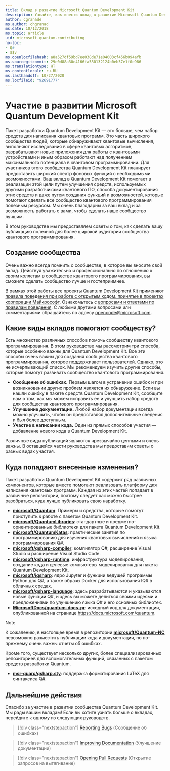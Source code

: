 ```yaml
---
title: Вклад в развитие Microsoft Quantum Development Kit
description: Узнайте, как внести вклад в развитие Microsoft Quantum Development Kit и в деятельность сообщества квантовой разработки.
author: cgranade
ms.author: chgranad
ms.date: 10/12/2018
ms.topic: article
uid: microsoft.quantum.contributing
no-loc:
- Q#
- $$v
ms.openlocfilehash: a8a527df59bd7ee038de71e04003cf456b094afb
ms.sourcegitcommit: 29e0d88a30e4166fa580132124b0eb57e1f0e986
ms.translationtype: HT
ms.contentlocale: ru-RU
ms.lasthandoff: 10/27/2020
ms.locfileid: "92691777"
---
```

# <a name="contributing-to-the-quantum-development-kit"></a>Участие в развитии Microsoft Quantum Development Kit

Пакет разработки Quantum Development Kit — это больше, чем набор средств для написания квантовых программ.
Это часть широкого сообщества людей, которые обнаруживают квантовые вычисления, выполняют исследования в сфере квантовых алгоритмов, разрабатывают новые приложения для работы с квантовыми устройствами и иным образом работают над получением максимального потенциала в квантовом программировании.
Для участников этого сообщества Quantum Development Kit планирует предоставить широкий спектр фоновых функций с необходимыми возможностями.
Ваш вклад в Quantum Development Kit помогает в реализации этой цели путем улучшения средств, используемых другими разработчиками квантового ПО, способа документирования этих средств и даже путем создания функций и возможностей, которые помогают сделать все сообщество квантового программирования полезным ресурсом.
Мы очень благодарны за ваш вклад и за возможность работать с вами, чтобы сделать наше сообщество лучшим. 

В этом руководстве мы предоставляем советы о том, как сделать вашу публикацию полезной для более широкой аудитории сообщества квантового программирования.

## <a name="building-community"></a>Создание сообщества

Очень важно всегда помнить о сообществе, в которое вы вносите свой вклад.
Действуя уважительно и профессионально по отношению к своим коллегам в сообществе квантового программирования, вы сможете сделать сообщество лучше и гостеприимнее.

В рамках этой работы все проекты Quantum Development Kit применяют [правила поведения при работе с открытым кодом, принятые в проектах корпорации Майкрософт](https://opensource.microsoft.com/codeofconduct/).
Ознакомьтесь с [вопросами и ответами по правилам поведения](https://opensource.microsoft.com/codeofconduct/faq/). С любыми другими вопросами или комментариями обращайтесь по адресу [opencode@microsoft.com](mailto:opencode@microsoft.com).

## <a name="what-kinds-of-contributions-help-the-community"></a>Какие виды вкладов помогают сообществу?

Есть множество различных способов помочь сообществу квантового программирования.
В этом руководстве мы рассмотрим три способа, которые особенно важны для Quantum Development Kit.
Все эти способы очень важны для создания сообщества квантового программирования, которое поддерживает пользователей.
Однако, это не исчерпывающий список. Мы рекомендуем изучить другие способы, которые помогут развивать сообщество квантового программирования.

- **Сообщение об ошибках.** Первым шагом в устранении ошибок и при возникновении других проблем является их обнаружение. Если вы нашли ошибку в пакете средств Quantum Development Kit, сообщите нам о том, как мы можем исправить ее и улучшить набор средств для сообщества квантового программирования.
- **Улучшение документации.** Любой набор документации всегда можно улучшить, чтобы он предоставлял дополнительные сведения и был более доступным.
- **Участие в написании кода.** Один из прямых способов участия — добавление нового кода в Quantum Development Kit.

Различные виды публикаций являются чрезвычайно ценными и очень важны.
В оставшейся части руководства мы предоставим советы о разных видах участия.

## <a name="where-do-contributions-go"></a>Куда попадают внесенные изменения?

Пакет разработки Quantum Development Kit содержит ряд различных компонентов, которые вместе помогают реализовать платформу для написания квантовых программ.
Каждая из этих частей попадает в различные репозитории, поэтому следует как можно быстрее разобраться, куда лучше публиковать свою наработку.

- [**microsoft/Quantum**](https://github.com/Microsoft/Quantum): Примеры и средства, которые помогут приступить к работе с пакетом Quantum Development Kit.
- [**microsoft/QuantumLibraries**](https://github.com/Microsoft/QuantumLibraries): стандартные и предметно-ориентированные библиотеки для пакета Quantum Development Kit.
- [**microsoft/QuantumKatas**](https://github.com/Microsoft/QuantumKatas): практические занятия по программированию для изучения квантовых вычислений и языка программирования Q#.
- [**microsoft/qsharp-compiler**](https://github.com/microsoft/qsharp-compiler): компилятор Q#, расширение Visual Studio и расширение Visual Studio Code.
- [**microsoft/qsharp-runtime**](https://github.com/microsoft/qsharp-runtime): инфраструктура моделирования, создание кода и целевые компьютеры моделирования для пакета Quantum Development Kit.
- [**microsoft/iqsharp**](https://github.com/microsoft/iqsharp): ядро Jupyter и функции ведущей программы Python для Q#, а также образы Docker для использования IQ# в облачных средах.
- [**microsoft/qsharp-language**](https://github.com/microsoft/qsharp-language): здесь разрабатываются и указываются новые функции Q#, и здесь вы можете делиться своими идеями и предложениями по улучшению языка Q# и его основных библиотек.
- [**MicrosoftDocs/quantum-docs-pr**](https://github.com/MicrosoftDocs/quantum-docs-pr): исходный код для документации, опубликованной на странице https://docs.microsoft.com/quantum.

> [!NOTE]
> К сожалению, в настоящее время в репозитории [**microsoft/Quantum-NC**](https://github.com/microsoft/Quantum-NC) невозможно разместить публикации кода и документации, но по-прежнему очень важны отчеты об ошибках.

Кроме того, существует несколько других, более специализированных репозиториев для вспомогательных функций, связанных с пакетом средств разработки Quantum.

- [**msr-quarc/qsharp.sty**](https://github.com/msr-quarc/qsharp.sty): поддержка форматирования LaTeX для синтаксиса Q#.

## <a name="next-steps"></a>Дальнейшие действия

Спасибо за участие в развитии сообщества Quantum Development Kit. Мы рады вашим вкладам!
Если вы хотите узнать больше о вкладах, перейдите к одному из следующих руководств.

> [!div class="nextstepaction"]
> [Reporting Bugs](xref:microsoft.quantum.contributing.reporting) (Сообщение об ошибках)

> [!div class="nextstepaction"]
> [Improving Documentation](xref:microsoft.quantum.contributing.docs) (Улучшение документации)

> [!div class="nextstepaction"]
> [Opening Pull Requests](xref:microsoft.quantum.contributing.pulls) (Открытие запросов на вытягивание)
